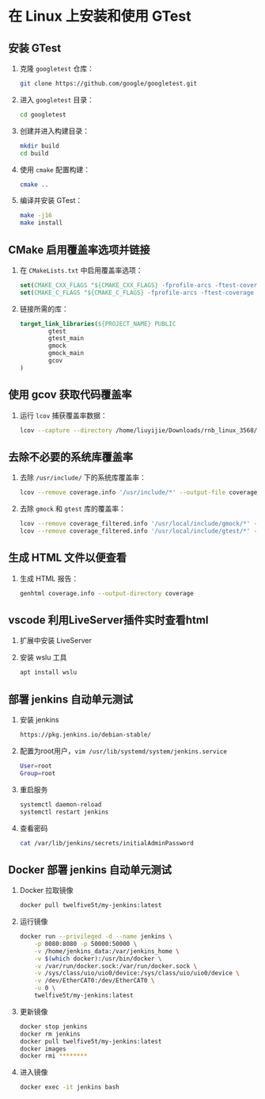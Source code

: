 # 在 Linux 上安装和使用 GTest

## 安装 GTest

1. 克隆 `googletest` 仓库：

    ```bash
    git clone https://github.com/google/googletest.git
    ```

2. 进入 `googletest` 目录：

    ```bash
    cd googletest
    ```

3. 创建并进入构建目录：

    ```bash
    mkdir build
    cd build
    ```

4. 使用 `cmake` 配置构建：

    ```bash
    cmake ..
    ```

5. 编译并安装 GTest：

    ```bash
    make -j16
    make install
    ```

## CMake 启用覆盖率选项并链接

1. 在 `CMakeLists.txt` 中启用覆盖率选项：

    ```cmake
    set(CMAKE_CXX_FLAGS "${CMAKE_CXX_FLAGS} -fprofile-arcs -ftest-coverage -g")
    set(CMAKE_C_FLAGS "${CMAKE_C_FLAGS} -fprofile-arcs -ftest-coverage -g")
    ```

2. 链接所需的库：

    ```cmake
    target_link_libraries(${PROJECT_NAME} PUBLIC
            gtest
            gtest_main
            gmock
            gmock_main
            gcov
    )
    ```

## 使用 gcov 获取代码覆盖率

1. 运行 `lcov` 捕获覆盖率数据：

    ```bash
    lcov --capture --directory /home/liuyijie/Downloads/rnb_linux_3568/examples/RtosMotionAcrn/build/ --output-file coverage.info
    ```

## 去除不必要的系统库覆盖率

1. 去除 `/usr/include/` 下的系统库覆盖率：

    ```bash
    lcov --remove coverage.info '/usr/include/*' --output-file coverage_filtered.info
    ```

2. 去除 `gmock` 和 `gtest` 库的覆盖率：

    ```bash
    lcov --remove coverage_filtered.info '/usr/local/include/gmock/*' --output-file coverage_filtered.info
    lcov --remove coverage_filtered.info '/usr/local/include/gtest/*' --output-file coverage_filtered.info
    ```

## 生成 HTML 文件以便查看

1. 生成 HTML 报告：

    ```bash
    genhtml coverage.info --output-directory coverage
    ```

## vscode 利用LiveServer插件实时查看html

1. 扩展中安装 LiveServer

2. 安装 wslu 工具

    ```bash
    apt install wslu
    ```

## 部署 jenkins 自动单元测试

1. 安装 jenkins

    ```bash
    https://pkg.jenkins.io/debian-stable/
    ```

2. 配置为root用户，`vim /usr/lib/systemd/system/jenkins.service`

    ```bash
    User=root
    Group=root
    ```

3. 重启服务

    ```bash
    systemctl daemon-reload
    systemctl restart jenkins
    ```

4. 查看密码

    ```bash
    cat /var/lib/jenkins/secrets/initialAdminPassword
    ```

## Docker 部署 jenkins 自动单元测试

1. Docker 拉取镜像

    ```bash
    docker pull twelfive5t/my-jenkins:latest
    ```

2. 运行镜像

    ```bash
    docker run --privileged -d --name jenkins \
        -p 8080:8080 -p 50000:50000 \
        -v /home/jenkins_data:/var/jenkins_home \
        -v $(which docker):/usr/bin/docker \
        -v /var/run/docker.sock:/var/run/docker.sock \
        -v /sys/class/uio/uio0/device:/sys/class/uio/uio0/device \
        -v /dev/EtherCAT0:/dev/EtherCAT0 \
        -u 0 \
        twelfive5t/my-jenkins:latest
    ```

3. 更新镜像

    ```bash
    docker stop jenkins
    docker rm jenkins
    docker pull twelfive5t/my-jenkins:latest
    docker images
    docker rmi ********
    ```

4. 进入镜像

    ```bash
    docker exec -it jenkins bash
    ```
